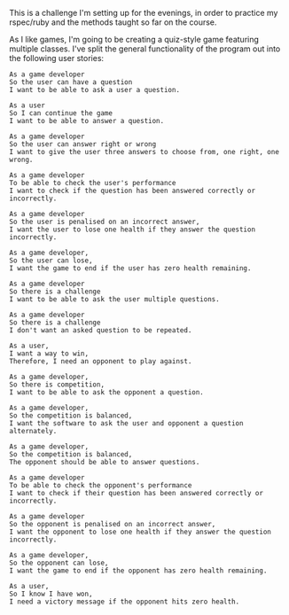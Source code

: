 This is a challenge I'm setting up for the evenings, in order to practice
my rspec/ruby and the methods taught so far on the course.

As I like games, I'm going to be creating a quiz-style game featuring
multiple classes. I've split the general functionality of the program out
into the following user stories:

```
As a game developer
So the user can have a question
I want to be able to ask a user a question.

As a user
So I can continue the game
I want to be able to answer a question.

As a game developer
So the user can answer right or wrong
I want to give the user three answers to choose from, one right, one wrong.

As a game developer
To be able to check the user's performance
I want to check if the question has been answered correctly or incorrectly.

As a game developer
So the user is penalised on an incorrect answer,
I want the user to lose one health if they answer the question incorrectly.

As a game developer,
So the user can lose,
I want the game to end if the user has zero health remaining.

As a game developer
So there is a challenge
I want to be able to ask the user multiple questions.

As a game developer
So there is a challenge
I don't want an asked question to be repeated.

As a user,
I want a way to win,
Therefore, I need an opponent to play against.

As a game developer,
So there is competition,
I want to be able to ask the opponent a question.

As a game developer,
So the competition is balanced,
I want the software to ask the user and opponent a question alternately.

As a game developer,
So the competition is balanced,
The opponent should be able to answer questions.

As a game developer
To be able to check the opponent's performance
I want to check if their question has been answered correctly or incorrectly.

As a game developer
So the opponent is penalised on an incorrect answer,
I want the opponent to lose one health if they answer the question incorrectly.

As a game developer,
So the opponent can lose,
I want the game to end if the opponent has zero health remaining.

As a user,
So I know I have won,
I need a victory message if the opponent hits zero health.
```
